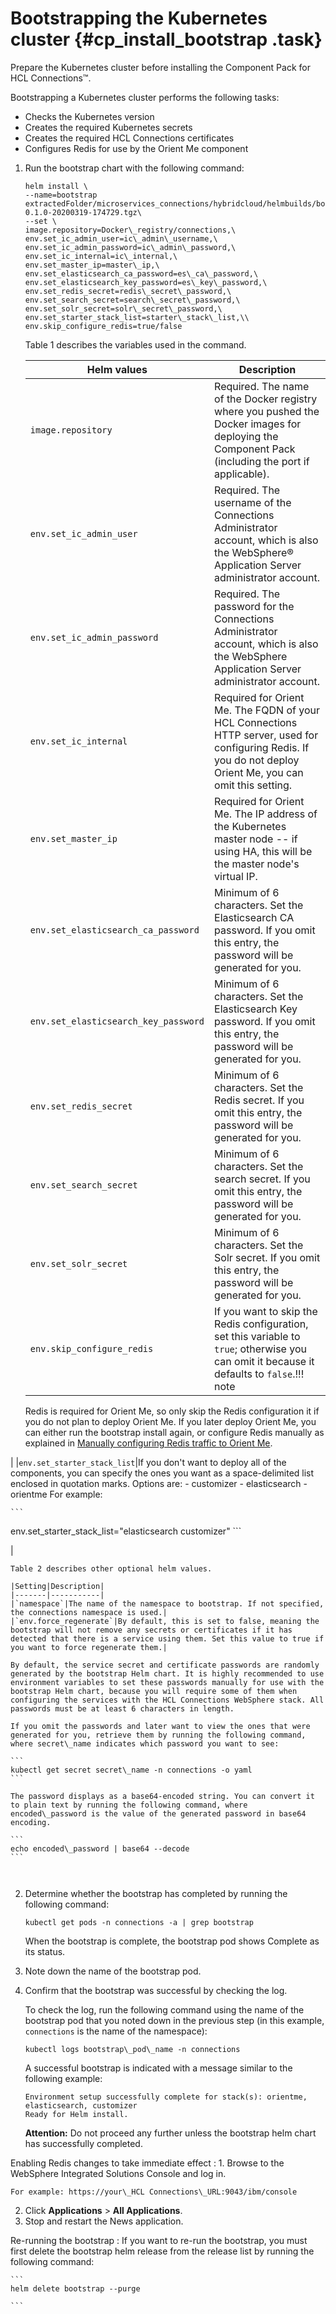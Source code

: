 # Bootstrapping the Kubernetes cluster {#cp_install_bootstrap .task}

Prepare the Kubernetes cluster before installing the Component Pack for HCL Connections™.

Bootstrapping a Kubernetes cluster performs the following tasks:

-   Checks the Kubernetes version
-   Creates the required Kubernetes secrets
-   Creates the required HCL Connections certificates
-   Configures Redis for use by the Orient Me component

1.  Run the bootstrap chart with the following command:

    ```
    helm install \
    --name=bootstrap extractedFolder/microservices_connections/hybridcloud/helmbuilds/bootstrap-0.1.0-20200319-174729.tgz\
    --set \
    image.repository=Docker\_registry/connections,\
    env.set_ic_admin_user=ic\_admin\_username,\
    env.set_ic_admin_password=ic\_admin\_password,\
    env.set_ic_internal=ic\_internal,\
    env.set_master_ip=master\_ip,\
    env.set_elasticsearch_ca_password=es\_ca\_password,\
    env.set_elasticsearch_key_password=es\_key\_password,\
    env.set_redis_secret=redis\_secret\_password,\
    env.set_search_secret=search\_secret\_password,\
    env.set_solr_secret=solr\_secret\_password,\
    env.set_starter_stack_list=starter\_stack\_list,\\
    env.skip_configure_redis=true/false
    ```

    Table 1 describes the variables used in the command.

    |Helm values|Description|
    |-----------|-----------|
    |`image.repository`|Required. The name of the Docker registry where you pushed the Docker images for deploying the Component Pack \(including the port if applicable\).|
    |`env.set_ic_admin_user`|Required. The username of the Connections Administrator account, which is also the WebSphere® Application Server administrator account.|
    |`env.set_ic_admin_password`|Required. The password for the Connections Administrator account, which is also the WebSphere Application Server administrator account.|
    |`env.set_ic_internal`|Required for Orient Me. The FQDN of your HCL Connections HTTP server, used for configuring Redis. If you do not deploy Orient Me, you can omit this setting.|
    |`env.set_master_ip`|Required for Orient Me. The IP address of the Kubernetes master node -- if using HA, this will be the master node's virtual IP.|
    |`env.set_elasticsearch_ca_password`|Minimum of 6 characters. Set the Elasticsearch CA password. If you omit this entry, the password will be generated for you.|
    |`env.set_elasticsearch_key_password`|Minimum of 6 characters. Set the Elasticsearch Key password. If you omit this entry, the password will be generated for you.|
    |`env.set_redis_secret`|Minimum of 6 characters. Set the Redis secret. If you omit this entry, the password will be generated for you.|
    |`env.set_search_secret`|Minimum of 6 characters. Set the search secret. If you omit this entry, the password will be generated for you.|
    |`env.set_solr_secret`|Minimum of 6 characters. Set the Solr secret. If you omit this entry, the password will be generated for you.|
    |`env.skip_configure_redis`|If you want to skip the Redis configuration, set this variable to `true`; otherwise you can omit it because it defaults to `false`.!!! note
    Redis is required for Orient Me, so only skip the Redis configuration it if you do not plan to deploy Orient Me. If you later deploy Orient Me, you can either run the bootstrap install again, or configure Redis manually as explained in [Manually configuring Redis traffic to Orient Me](cp_config_om_redis_enable.md).

|
    |`env.set_starter_stack_list`|If you don't want to deploy all of the components, you can specify the ones you want as a space-delimited list enclosed in quotation marks. Options are:    -   customizer
    -   elasticsearch
    -   orientme
For example:

    ```
env.set_starter_stack_list="elasticsearch customizer"
    ```

|

    Table 2 describes other optional helm values.

    |Setting|Description|
    |-------|-----------|
    |`namespace`|The name of the namespace to bootstrap. If not specified, the connections namespace is used.|
    |`env.force_regenerate`|By default, this is set to false, meaning the bootstrap will not remove any secrets or certificates if it has detected that there is a service using them. Set this value to true if you want to force regenerate them.|

    By default, the service secret and certificate passwords are randomly generated by the bootstrap Helm chart. It is highly recommended to use environment variables to set these passwords manually for use with the bootstrap Helm chart, because you will require some of them when configuring the services with the HCL Connections WebSphere stack. All passwords must be at least 6 characters in length.

    If you omit the passwords and later want to view the ones that were generated for you, retrieve them by running the following command, where secret\_name indicates which password you want to see:

    ```
    kubectl get secret secret\_name -n connections -o yaml
    ```

    The password displays as a base64-encoded string. You can convert it to plain text by running the following command, where encoded\_password is the value of the generated password in base64 encoding.

    ```
    echo encoded\_password | base64 --decode
    ```

     

2.  Determine whether the bootstrap has completed by running the following command:

    ```
    kubectl get pods -n connections -a | grep bootstrap
    ```

    When the bootstrap is complete, the bootstrap pod shows Complete as its status.

3.  Note down the name of the bootstrap pod.

4.  Confirm that the bootstrap was successful by checking the log.

    To check the log, run the following command using the name of the bootstrap pod that you noted down in the previous step \(in this example, `connections` is the name of the namespace\):

    ```
    kubectl logs bootstrap\_pod\_name -n connections
    
    ```

    A successful bootstrap is indicated with a message similar to the following example:

    ```
    Environment setup successfully complete for stack(s): orientme, elasticsearch, customizer
    Ready for Helm install.
    ```

    **Attention:** Do not proceed any further unless the bootstrap helm chart has successfully completed.


Enabling Redis changes to take immediate effect
:   1.  Browse to the WebSphere Integrated Solutions Console and log in.

    For example: https://your\_HCL Connections\_URL:9043/ibm/console

2.  Click **Applications** \> **All Applications**.
3.  Stop and restart the News application.

Re-running the bootstrap
:   If you want to re-run the bootstrap, you must first delete the bootstrap helm release from the release list by running the following command:

    ```
    helm delete bootstrap --purge
    
    ```

